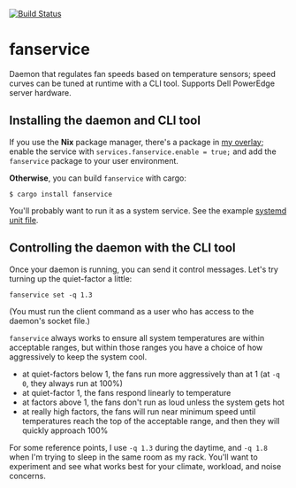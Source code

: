 [![Build Status](https://app.travis-ci.com/kazcw/jerbs.svg?branch=master)](https://app.travis-ci.com/kazcw/jerbs)

# fanservice

Daemon that regulates fan speeds based on temperature sensors; speed curves can
be tuned at runtime with a CLI tool. Supports Dell PowerEdge server hardware.

## Installing the daemon and CLI tool

If you use the **Nix** package manager, there's a package in [my
overlay](https://github.com/kazcw/phoe.nix); enable the service with
`services.fanservice.enable = true;` and add the `fanservice` package to your
user environment.

**Otherwise**, you can build `fanservice` with cargo:
```
$ cargo install fanservice
```

You'll probably want to run it as a system service. See the example
[systemd unit file](support/fanservice.service).

## Controlling the daemon with the CLI tool

Once your daemon is running, you can send it control messages. Let's try
turning up the quiet-factor a little:
```
fanservice set -q 1.3
```
(You must run the client command as a user who has access to the daemon's
socket file.)

`fanservice` always works to ensure all system temperatures are within
acceptable ranges, but within those ranges you have a choice of how
aggressively to keep the system cool.
- at quiet-factors below 1, the fans run more aggressively than at 1 (at `-q
  0`, they always run at 100%)
- at quiet-factor 1, the fans respond linearly to temperature
- at factors above 1, the fans don't run as loud unless the system gets hot
- at really high factors, the fans will run near minimum speed until
  temperatures reach the top of the acceptable range, and then they will
  quickly approach 100%

For some reference points, I use `-q 1.3` during the daytime, and `-q 1.8` when
I'm trying to sleep in the same room as my rack. You'll want to experiment and
see what works best for your climate, workload, and noise concerns.
